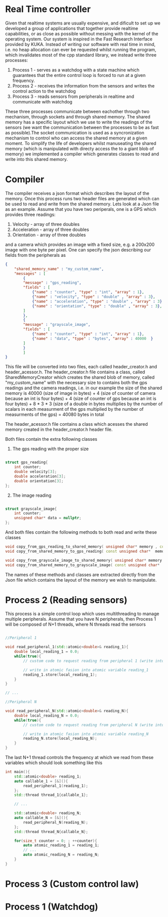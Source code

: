 # Real Time controller

Given that realtime systems are usually expensive, and dificult to set up we developed a group of applications that together provide realtime capabilities, or as close as possible without messing with the kernel of the operating system.
Our system is inspired in the Fast Research Interface provided by KUKA. Instead of writing our software with real time in mind, i.e. no heap allocation can ever be requested whilst running the program, which invalidates most of the cpp standard library, we instead write three processes:

1. Process 1 - serves as a watchdog with a state machine which guarantees that the entire control loop is forced to run at a given frequency. 
2. Process 2 - receives the information from the sensors and writes the control action to the watchdog
3. Process 3 - reads sensors from peripherals in realtime and communicate with watchdog


These three processes communicate between eachother through two mechanism, through sockets and through shared memory. The shared memory has a specific layout which we use to write the readings of the sensors (we want the communication between the processes to be as fast as possible).The socket communication is used as a syncronization mechanism to control who can access the shared memory at a given moment. To simplify the life of developers whilst manuseating the shared memory (which is manipulated with directy access the to a giant blob of memory) we implemented a compiler which generates classes to read and write into this shared memory. 

# Compiler

The compiler receives a json format which describes the layout of the memory. Once this process runs two header files are generated which can be used to read and write from the shared memory. Lets look at a Json file as an example. Assume that you have two periperals, one is a GPS which provides three readings:

1. Velocity - array of three doubles
2. Acceleration - array of three doubles
3. Orientation - array of three doubles

and a camera which provides an image with a fixed size, e.g. a 200x200 image with one byte per pixel. One can specify the json describing our fields from the peripherals as 

```json
{
    "shared_memory_name" : "my_custom_name",
    "messages" : [
        {
        "message" : "gps_reading",
        "fields" : [
            {"name" : "counter", "type" : "int", "array" : 1},
            {"name" : "velocity", "type" : "double" , "array" : 3},
            {"name" : "acceleration", "type" : "double" , "array" : 3},
            {"name" : "orientation", "type" : "double" , "array" : 3},
        ]
        },
        {
        "message" : "grayscale_image",
        "fields" : [
            {"name" : "counter", "type" : "int", "array" : 1},
            {"name" : "data", "type" : "bytes", "array" : 40000  }
        ]  
        }
        ]
}
```

This file will be converted into two files, each called header_creator.h and header_acessor.h. The header_creator.h file contains a class, called SharedMemoryCreator which creates the shared blob of memory, called "my_custom_name" with the necessary size to contains both the gps readings and the camera readings, i.e. in our example the size of the shared memory is 40000 (size of image in bytes) + 4 (size of counter of camera because an int is four bytes) + 4 (size of counter of gps because an int is four bytes) + 8 * 3 * 3 (size of a double in bytes multiplies by the number of scalars in each measurment of the gps multiplied by the number of measurments of the gps) = 40080 bytes in total

The header_acessor.h file contains a class which acesses the shared memory created in the header_creator.h header file. 

Both files contain the extra following classes
1. The gps reading with the proper size
```cpp

struct gps_reading{
    int counter;
	double velocity[3];
	double acceleration[3];
	double orientation[3];
};

```

2. The image reading
```cpp

struct grayscale_image{	
    int counter;
	unsigned char* data = nullptr;
};

```

And both files contain the following methods to both read and write these classes

```cpp
void copy_from_gps_reading_to_shared_memory( unsigned char* memory , const gps_reading & tmp);
void copy_from_shared_memory_to_gps_reading( const unsigned char*  memory,gps_reading & tmp);

void copy_from_grayscale_image_to_shared_memory( unsigned char* memory , const grayscale_image & tmp);
void copy_from_shared_memory_to_grayscale_image( const unsigned char*  memory,grayscale_image & tmp);
```
The names of these methods and classes are extracted directly from the Json file which contains the layout of the memory we wish to manipulate.


# Process 2 (Reading sensors)

This process is a simple control loop which uses multithreading to manage multiple peripherals. Assume that you have N peripherals, then Process 1 will be composed of N+1 threads, where N threads read the sensors 

```cpp

//Peripheral 1

void read_peripheral_1(std::atomic<double>& reading_1){
    double local_reading_1 = 0.0;
    while(true){
        // custom code to request reading from peripheral 1 (write into local_reading_1)

        // write in atomic fasion into atomic variable reading_1
        reading_1.store(local_reading_1);
    }
}

// ...

//Peripheral N

void read_peripheral_N(std::atomic<double>& reading_N){
    double local_reading_N = 0.0;
    while(true){
        // custom code to request reading from peripheral N (write into local_reading_N)

        // write in atomic fasion into atomic variable reading_N
        reading_N.store(local_reading_N);
    }
}

```

The last N+1 thread controls the frequency at which we read from these variables which should look something like this

```cpp
int main(){
    std::atomic<double> reading_1;
    auto callable_1 = [&](){
        read_peripheral_1(reading_1);
    };
    std::thread thread_1{callable_1};

    // ...

    std::atomic<double> reading_N;
    auto callable_N = [&](){
        read_peripheral_N(reading_N);
    };
    std::thread thread_N{callable_N};

    for(size_t counter = 0; ; ++counter){
        auto atomic_reading_1 = reading_1;
        // ...
        auto atomic_reading_N = reading_N;
    }
}
```

# Process 3 (Custom control law)

# Process 1 (Watchdog)

